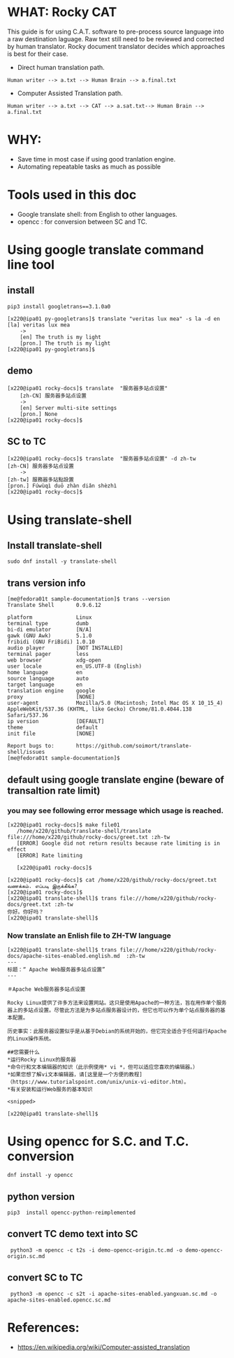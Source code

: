 # WHAT: Rocky CAT

This guide is for using C.A.T. software to pre-process source language into a raw destination laguage.
Raw text still need to be reviewed and corrected by human translator.
Rocky document translator decides which approaches is best for their case.

* Direct human translation path.


```
Human writer --> a.txt --> Human Brain --> a.final.txt
```

* Computer Assisted Translation path.


```
Human writer --> a.txt --> CAT --> a.sat.txt--> Human Brain --> a.final.txt
```


# WHY:
* Save time in most case if using good tranlation engine.
* Automating  repeatable tasks as much as possible


# Tools used in this doc

* Google translate shell: from English to other languages.
* opencc : for conversion between SC and TC.


# Using google translate command line tool

## install

```
pip3 install googletrans==3.1.0a0
```
```
[x220@ipa01 py-googletrans]$ translate "veritas lux mea" -s la -d en
[la] veritas lux mea
    ->
    [en] The truth is my light
    [pron.] The truth is my light
[x220@ipa01 py-googletrans]$
```

## demo

```
[x220@ipa01 rocky-docs]$ translate  "服务器多站点设置"
    [zh-CN] 服务器多站点设置
    ->
    [en] Server multi-site settings
    [pron.] None
[x220@ipa01 rocky-docs]$
```

## SC to TC

```
[x220@ipa01 rocky-docs]$ translate  "服务器多站点设置" -d zh-tw
[zh-CN] 服务器多站点设置
    ->
[zh-tw] 服務器多站點設置
[pron.] Fúwùqì duō zhàn diǎn shèzhì
[x220@ipa01 rocky-docs]$ 
```


# Using translate-shell

## Install translate-shell
```
sudo dnf install -y translate-shell
```
## trans version info
```
[me@fedora01t sample-documentation]$ trans --version
Translate Shell       0.9.6.12

platform              Linux
terminal type         dumb
bi-di emulator        [N/A]
gawk (GNU Awk)        5.1.0
fribidi (GNU FriBidi) 1.0.10
audio player          [NOT INSTALLED]
terminal pager        less
web browser           xdg-open
user locale           en_US.UTF-8 (English)
home language         en
source language       auto
target language       en
translation engine    google
proxy                 [NONE]
user-agent            Mozilla/5.0 (Macintosh; Intel Mac OS X 10_15_4) AppleWebKit/537.36 (KHTML, like Gecko) Chrome/81.0.4044.138 Safari/537.36
ip version            [DEFAULT]
theme                 default
init file             [NONE]

Report bugs to:       https://github.com/soimort/translate-shell/issues
[me@fedora01t sample-documentation]$ 

```

## default using google translate engine (beware of transaltion rate limit)

### you may see following error message which usage is reached.
```
[x220@ipa01 rocky-docs]$ make file01
   /home/x220/github/translate-shell/translate file:///home/x220/github/rocky-docs/greet.txt :zh-tw
   [ERROR] Google did not return results because rate limiting is in effect
   [ERROR] Rate limiting

   [x220@ipa01 rocky-docs]$
```

```
[x220@ipa01 rocky-docs]$ cat /home/x220/github/rocky-docs/greet.txt
வணக்கம். எப்படி இருக்கீங்க?
[x220@ipa01 rocky-docs]$
[x220@ipa01 translate-shell]$ trans file:///home/x220/github/rocky-docs/greet.txt :zh-tw
你好。你好吗？
[x220@ipa01 translate-shell]$
```

### Now translate an Enlish file to ZH-TW language

```
[x220@ipa01 translate-shell]$ trans file:///home/x220/github/rocky-docs/apache-sites-enabled.english.md  :zh-tw
---
标题：“ Apache Web服务器多站点设置”
---

＃Apache Web服务器多站点设置

Rocky Linux提供了许多方法来设置网站。这只是使用Apache的一种方法，旨在用作单个服务器上的多站点设置。尽管此方法是为多站点服务器设计的，但它也可以作为单个站点服务器的基本配置。

历史事实：此服务器设置似乎是从基于Debian的系统开始的，但它完全适合于任何运行Apache的Linux操作系统。

##您需要什么
*运行Rocky Linux的服务器
*命令行和文本编辑器的知识（此示例使用* vi *，但可以适应您喜欢的编辑器。）
*如果您想了解vi文本编辑器，请[这里是一个方便的教程]（https://www.tutorialspoint.com/unix/unix-vi-editor.htm）。
*有关安装和运行Web服务的基本知识

<snipped>

[x220@ipa01 translate-shell]$

```

# Using opencc for S.C. and T.C. conversion

```
dnf install -y opencc
```

## python version

```
pip3  install opencc-python-reimplemented
```

## convert TC demo text into SC

```
 python3 -m opencc -c t2s -i demo-opencc-origin.tc.md -o demo-opencc-origin.sc.md
```

## convert SC to TC

```
 python3 -m opencc -c s2t -i apache-sites-enabled.yangxuan.sc.md -o apache-sites-enabled.opencc.sc.md
```

# References:
* https://en.wikipedia.org/wiki/Computer-assisted_translation
